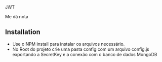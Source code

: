 JWT

Me dá nota



## Installation

- Use o NPM install para instalar os arquivos necessário.
- No Root do projeto crie uma pasta config com um arquivo config.js exportando a SecretKey e a conexão com o banco de dados MongoDB
